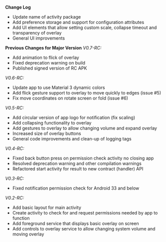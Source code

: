 **Change Log**
* Update name of activity package
* Add preference storage and support for configuration attributes
* Add UI elements that allow setting custom scale, collapse timeout and transparency of overlay
* General UI improvements


**Previous Changes for Major Version**
*V0.7-RC:*
* Add animation to flick of overlay
* Fixed deprecation warning on build
* Published signed version of RC APK

*V0.6-RC:*
* Update app to use Material 3 dynamic colors
* Add flick gesture support to overlay to move quickly to edges (issue #5)
* Fix move coordinates on rotate screen or fold (issue #6)

*V0.5-RC:*
* Add circular version of app logo for notification (fix scaling)
* Add collapsing functionality to overlay
* Add gestures to overlay to allow changing volume and expand overlay
* Increased size of overlay buttons
* General code improvements and clean-up of logging tags

*V0.4-RC:*
* Fixed back button press on permission check activity no closing app
* Resolved deprecation warning and other compilation warnings
* Refactored start activity for result to new contract (handler) API

*V0.3-RC:*
* Fixed notification permission check for Android 33 and below

*V0.2-RC:*
* Add basic layout for main activity
* Create activity to check for and request permissions needed by app to function
* Add foreground service that displays basic overlay on screen
* Add controls to overlay service to allow changing system volume and moving overlay
